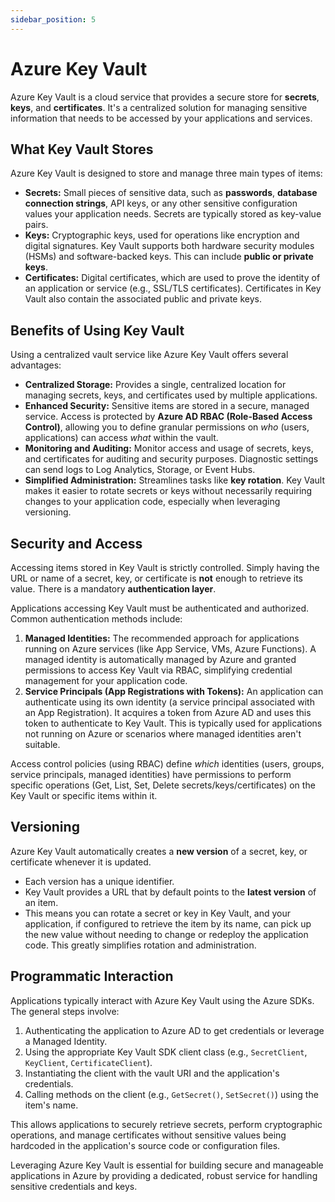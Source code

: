 ```yaml
---
sidebar_position: 5
---
```


# Azure Key Vault

Azure Key Vault is a cloud service that provides a secure store for **secrets**, **keys**, and **certificates**. It's a centralized solution for managing sensitive information that needs to be accessed by your applications and services.

## What Key Vault Stores

Azure Key Vault is designed to store and manage three main types of items:

*   **Secrets:** Small pieces of sensitive data, such as **passwords**, **database connection strings**, API keys, or any other sensitive configuration values your application needs. Secrets are typically stored as key-value pairs.
*   **Keys:** Cryptographic keys, used for operations like encryption and digital signatures. Key Vault supports both hardware security modules (HSMs) and software-backed keys. This can include **public or private keys**.
*   **Certificates:** Digital certificates, which are used to prove the identity of an application or service (e.g., SSL/TLS certificates). Certificates in Key Vault also contain the associated public and private keys.

## Benefits of Using Key Vault

Using a centralized vault service like Azure Key Vault offers several advantages:

*   **Centralized Storage:** Provides a single, centralized location for managing secrets, keys, and certificates used by multiple applications.
*   **Enhanced Security:** Sensitive items are stored in a secure, managed service. Access is protected by **Azure AD RBAC (Role-Based Access Control)**, allowing you to define granular permissions on *who* (users, applications) can access *what* within the vault.
*   **Monitoring and Auditing:** Monitor access and usage of secrets, keys, and certificates for auditing and security purposes. Diagnostic settings can send logs to Log Analytics, Storage, or Event Hubs.
*   **Simplified Administration:** Streamlines tasks like **key rotation**. Key Vault makes it easier to rotate secrets or keys without necessarily requiring changes to your application code, especially when leveraging versioning.

## Security and Access

Accessing items stored in Key Vault is strictly controlled. Simply having the URL or name of a secret, key, or certificate is **not** enough to retrieve its value. There is a mandatory **authentication layer**.

Applications accessing Key Vault must be authenticated and authorized. Common authentication methods include:

1.  **Managed Identities:** The recommended approach for applications running on Azure services (like App Service, VMs, Azure Functions). A managed identity is automatically managed by Azure and granted permissions to access Key Vault via RBAC, simplifying credential management for your application code.
2.  **Service Principals (App Registrations with Tokens):** An application can authenticate using its own identity (a service principal associated with an App Registration). It acquires a token from Azure AD and uses this token to authenticate to Key Vault. This is typically used for applications not running on Azure or scenarios where managed identities aren't suitable.

Access control policies (using RBAC) define *which* identities (users, groups, service principals, managed identities) have permissions to perform specific operations (Get, List, Set, Delete secrets/keys/certificates) on the Key Vault or specific items within it.

## Versioning

Azure Key Vault automatically creates a **new version** of a secret, key, or certificate whenever it is updated.

*   Each version has a unique identifier.
*   Key Vault provides a URL that by default points to the **latest version** of an item.
*   This means you can rotate a secret or key in Key Vault, and your application, if configured to retrieve the item by its name, can pick up the new value without needing to change or redeploy the application code. This greatly simplifies rotation and administration.

## Programmatic Interaction

Applications typically interact with Azure Key Vault using the Azure SDKs. The general steps involve:

1.  Authenticating the application to Azure AD to get credentials or leverage a Managed Identity.
2.  Using the appropriate Key Vault SDK client class (e.g., `SecretClient`, `KeyClient`, `CertificateClient`).
3.  Instantiating the client with the vault URI and the application's credentials.
4.  Calling methods on the client (e.g., `GetSecret()`, `SetSecret()`) using the item's name.

This allows applications to securely retrieve secrets, perform cryptographic operations, and manage certificates without sensitive values being hardcoded in the application's source code or configuration files.

Leveraging Azure Key Vault is essential for building secure and manageable applications in Azure by providing a dedicated, robust service for handling sensitive credentials and keys.